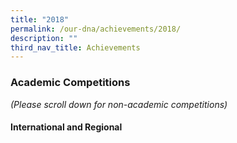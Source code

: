 ```yaml
---
title: "2018"
permalink: /our-dna/achievements/2018/
description: ""
third_nav_title: Achievements
---
```

### **Academic Competitions**
_(Please scroll down for non-academic competitions)_

#### **International and Regional**
